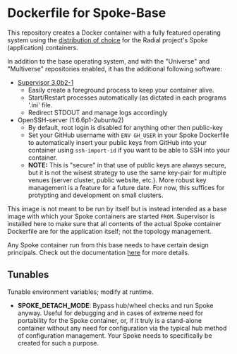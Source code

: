 # Dockerfile for Spoke-Base

This repository creates a Docker container with a fully featured operating
system using the [distribution of choice](https://github.com/radial/core-distro)
for the Radial project's Spoke (application) containers.

In addition to the base operating system, and with the "Universe" and
"Multiverse" repositories enabled, it has the additional following software:

* [Supervisor 3.0b2-1](http://supervisord.org)
    * Easily create a foreground process to keep your container alive.
    * Start/Restart processes automatically (as dictated in each programs '.ini'
      file.
    * Redirect STDOUT and manage logs accordingly
* OpenSSH-server (1:6.6p1-2ubuntu2)
    * By default, root login is disabled for anything other then public-key
    * Set your GitHub username with `ENV GH_USER` in your Spoke Dockerfile to
      automatically insert your public keys from GitHub into your container
      using `ssh-import-id` if you want to be able to SSH into your container.
    * **NOTE:** This is "secure" in that use of public keys are always secure,
      but it is not the wisest strategy to use the same key-pair for multiple
      venues (server cluster, public website, etc.). More robust key management
      is a feature for a future date. For now, this suffices for protypting and
      development on small clusters.

This image is not meant to be run by itself but is instead intended as a base
image with which your Spoke containers are started `FROM`. Supervisor is
installed here to make sure that all contents of the actual Spoke container
Dockerfile are for the application itself; not the topology management.

Any Spoke container run from this base needs to have certain design principals.
Check out the documentation [here](https://github.com/radial/docs) for more
details.

## Tunables

Tunable environment variables; modify at runtime.

  - **SPOKE_DETACH_MODE**: Bypass hub/wheel checks and run Spoke anyway. Useful
    for debugging and in cases of extreme need for portability for the Spoke
    container, or, if it truly is a stand-alone container without any need for
    configuration via the typical hub method of configuration management. Your
    Spoke needs to specifically be created for such a purpose.
